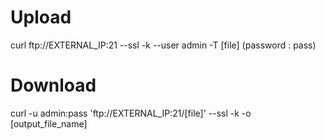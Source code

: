 # Upload
curl ftp://EXTERNAL_IP:21 --ssl -k --user admin -T [file]
(password : pass)

# Download
curl -u admin:pass 'ftp://EXTERNAL_IP:21/[file]' --ssl -k  -o [output_file_name]
